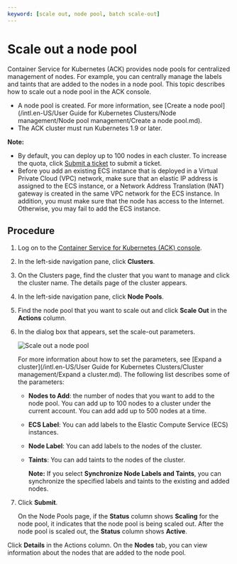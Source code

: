 ```yaml
---
keyword: [scale out, node pool, batch scale-out]
---
```


# Scale out a node pool

Container Service for Kubernetes \(ACK\) provides node pools for centralized management of nodes. For example, you can centrally manage the labels and taints that are added to the nodes in a node pool. This topic describes how to scale out a node pool in the ACK console.

-   A node pool is created. For more information, see [Create a node pool](/intl.en-US/User Guide for Kubernetes Clusters/Node management/Node pool management/Create a node pool.md).
-   The ACK cluster must run Kubernetes 1.9 or later.

**Note:**

-   By default, you can deploy up to 100 nodes in each cluster. To increase the quota, click [Submit a ticket](https://workorder-intl.console.aliyun.com/console.htm) to submit a ticket.
-   Before you add an existing ECS instance that is deployed in a Virtual Private Cloud \(VPC\) network, make sure that an elastic IP address is assigned to the ECS instance, or a Network Address Translation \(NAT\) gateway is created in the same VPC network for the ECS instance. In addition, you must make sure that the node has access to the Internet. Otherwise, you may fail to add the ECS instance.

## Procedure

1.  Log on to the [Container Service for Kubernetes \(ACK\) console](https://cs.console.aliyun.com).

2.  In the left-side navigation pane, click **Clusters**.

3.  On the Clusters page, find the cluster that you want to manage and click the cluster name. The details page of the cluster appears.

4.  In the left-side navigation pane, click **Node Pools**.

5.  Find the node pool that you want to scale out and click **Scale Out** in the **Actions** column.

6.  In the dialog box that appears, set the scale-out parameters.

    ![Scale out a node pool](https://static-aliyun-doc.oss-accelerate.aliyuncs.com/assets/img/en-US/2835359951/p96553.png)

    For more information about how to set the parameters, see [Expand a cluster](/intl.en-US/User Guide for Kubernetes Clusters/Cluster management/Expand a cluster.md). The following list describes some of the parameters:

    -   **Nodes to Add**: the number of nodes that you want to add to the node pool. You can add up to 100 nodes to a cluster under the current account. You can add add up to 500 nodes at a time.
    -   **ECS Label**: You can add labels to the Elastic Compute Service \(ECS\) instances.
    -   **Node Label**: You can add labels to the nodes of the cluster.
    -   **Taints**: You can add taints to the nodes of the cluster.

        **Note:** If you select **Synchronize Node Labels and Taints**, you can synchronize the specified labels and taints to the existing and added nodes.

7.  Click **Submit**.

    On the Node Pools page, if the **Status** column shows **Scaling** for the node pool, it indicates that the node pool is being scaled out. After the node pool is scaled out, the **Status** column shows **Active**.


Click **Details** in the Actions column. On the **Nodes** tab, you can view information about the nodes that are added to the node pool.


